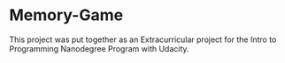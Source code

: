 # Memory-Game
This project was put together as an Extracurricular project for the Intro to Programming Nanodegree Program with Udacity.
